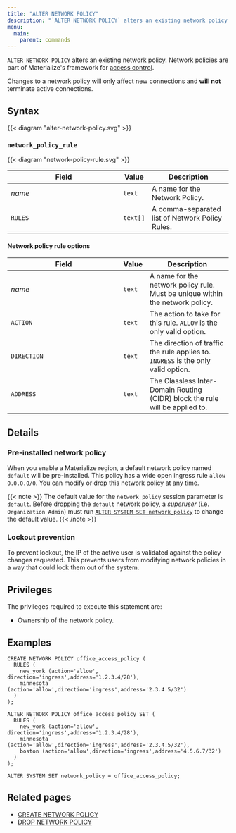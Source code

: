 ```yaml
---
title: "ALTER NETWORK POLICY"
description: "`ALTER NETWORK POLICY` alters an existing network policy."
menu:
  main:
    parent: commands
---
```


`ALTER NETWORK POLICY` alters an existing network policy. Network policies are
part of Materialize's framework for [access control](/manage/access-control/).

Changes to a network policy will only affect new connections
and **will not** terminate active connections.

## Syntax

{{< diagram "alter-network-policy.svg" >}}

### `network_policy_rule`

{{< diagram "network-policy-rule.svg" >}}

| <div style="min-width:240px">Field</div>  | Value            | Description
|-------------------------------------------|------------------|------------------------------------------------
| _name_                                    | `text`           | A name for the Network Policy.
| `RULES`                                   | `text[]`         | A comma-separated list of Network Policy Rules.

#### Network policy rule options

| <div style="min-width:240px">Field</div>  | Value            | Description
|-------------------------------------------|------------------|------------------------------------------------
| _name_                                    | `text`           | A name for the network policy rule. Must be unique within the network policy.
| `ACTION`                                  | `text`           | The action to take for this rule. `ALLOW` is the only valid option.
| `DIRECTION`                               | `text`           | The direction of traffic the rule applies to. `INGRESS` is the only valid option.
| `ADDRESS`                                 | `text`           | The Classless Inter-Domain Routing (CIDR) block the rule will be applied to.

## Details

### Pre-installed network policy

When you enable a Materialize region, a default network policy named `default`
will be pre-installed. This policy has a wide open ingress rule `allow
0.0.0.0/0`. You can modify or drop this network policy at any time.

{{< note >}}
The default value for the `network_policy` session parameter is `default`.
Before dropping the `default` network policy, a _superuser_ (i.e. `Organization
Admin`) must run [`ALTER SYSTEM SET network_policy`](/sql/alter-system-set) to
change the default value.
{{< /note >}}

### Lockout prevention

To prevent lockout, the IP of the active user is validated against the policy
changes requested. This prevents users from modifying network policies in a way
that could lock them out of the system.

## Privileges

The privileges required to execute this statement are:

- Ownership of the network policy.

## Examples

```mzsql
CREATE NETWORK POLICY office_access_policy (
  RULES (
    new_york (action='allow', direction='ingress',address='1.2.3.4/28'),
    minnesota (action='allow',direction='ingress',address='2.3.4.5/32')
  )
);
```

```mzsql
ALTER NETWORK POLICY office_access_policy SET (
  RULES (
    new_york (action='allow', direction='ingress',address='1.2.3.4/28'),
    minnesota (action='allow',direction='ingress',address='2.3.4.5/32'),
    boston (action='allow',direction='ingress',address='4.5.6.7/32')
  )
);
```

```mzsql
ALTER SYSTEM SET network_policy = office_access_policy;
```

## Related pages
- [CREATE NETWORK POLICY](../create-network-policy)
- [DROP NETWORK POLICY](../drop-network-policy)
